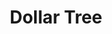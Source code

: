 ---
title: "Dollar Tree"
url: /clinton-township/dollar-tree-south-gratiot-avenue/
shop: variety store
---